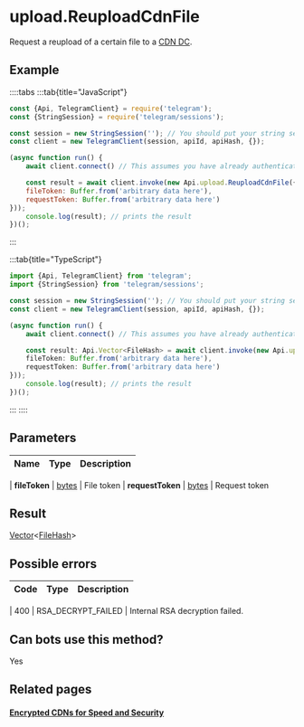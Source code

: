# upload.ReuploadCdnFile

Request a reupload of a certain file to a [CDN DC](https://core.telegram.org/cdn).



## Example

::::tabs
:::tab{title="JavaScript"}
```js
const {Api, TelegramClient} = require('telegram');
const {StringSession} = require('telegram/sessions');

const session = new StringSession(''); // You should put your string session here
const client = new TelegramClient(session, apiId, apiHash, {});

(async function run() {
    await client.connect() // This assumes you have already authenticated with .start()

    const result = await client.invoke(new Api.upload.ReuploadCdnFile({
    fileToken: Buffer.from('arbitrary data here'),
    requestToken: Buffer.from('arbitrary data here')
}));
    console.log(result); // prints the result
})();
```
:::

:::tab{title="TypeScript"}
```ts
import {Api, TelegramClient} from 'telegram';
import {StringSession} from 'telegram/sessions';

const session = new StringSession(''); // You should put your string session here
const client = new TelegramClient(session, apiId, apiHash, {});

(async function run() {
    await client.connect() // This assumes you have already authenticated with .start()

    const result: Api.Vector<FileHash> = await client.invoke(new Api.upload.ReuploadCdnFile({
    fileToken: Buffer.from('arbitrary data here'),
    requestToken: Buffer.from('arbitrary data here')
}));
    console.log(result); // prints the result
})();
```
:::
::::



## Parameters

| Name | Type | Description |
| :--: | ---- | ----------- |

| **fileToken** | [bytes](https://core.telegram.org/type/bytes) | File token 
| **requestToken** | [bytes](https://core.telegram.org/type/bytes) | Request token 


## Result

[Vector](https://core.telegram.org/type/Vector%20t)<[FileHash](https://core.telegram.org/type/FileHash)>



## Possible errors

| Code | Type | Description |
| :--: | ---- | ----------- |

| 400 | RSA\_DECRYPT\_FAILED | Internal RSA decryption failed. 


## Can bots use this method?

Yes

## Related pages

#### [Encrypted CDNs for Speed and Security](https://core.telegram.org/cdn)


